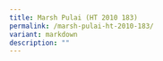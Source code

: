 ```yaml
---
title: Marsh Pulai (HT 2010 183)
permalink: /marsh-pulai-ht-2010-183/
variant: markdown
description: ""
---
```

